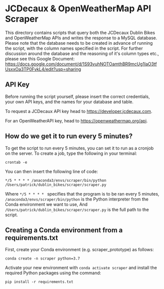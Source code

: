 # JCDecaux & OpenWeatherMap API Scraper

This directory contains scripts that query both the JCDecaux Dublin Bikes and OpenWeatherMap APIs and writes the response to a MySQL database. 
Please note that the database needs to be created in advance of running the script, with the column names specified in the
script. For further discussion around the database and the reasoning of it's column types etc., please see this
Google Document:
https://docs.google.com/document/d/1S93vuhNOTOamthBR9mcUg1IaO3tfUsxxOa3TP0FvkL4/edit?usp=sharing

## API Key
Before running the script yourself, please insert the correct credentials, your own API keys, and the names for your database and table.

To request a JCDecaux API key head to https://developer.jcdecaux.com.

For an OpenWeatherAPI key, head to https://openweathermap.org/api.

## How do we get it to run every 5 minutes?
To get the script to run every 5 minutes, you can set it to run as a cronjob on the server. To create a job, type the following in your terminal:
```
crontab -e 
```
You can then insert the following line of code:
```
*/5 * * * * /anaconda3/envs/scraper/bin/python /Users/patrick/dublin_bikes/scraper/scraper.py
```

Where `*/5 * * * * ` specifies that the program is to be ran every 5 minutes,
`/anaconda3/envs/scraper/bin/python` is the Python interpreter from the Conda environment we want to use,
And `/Users/patrick/dublin_bikes/scraper/scraper.py` is the full path to the script.

## Creating a Conda environment from a requirements.txt
First, create your Conda environment (e.g. scraper_prototype) as follows:

```
conda create -n scraper python=3.7
```

Activate your new environment with `conda activate scraper` and install the required Python packages using the command:
```
pip install -r requirements.txt
```
